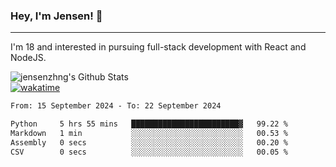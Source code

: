 ### Hey, I'm Jensen! 👋

---

I'm 18 and interested in pursuing full-stack development with React and NodeJS.

![jensenzhng's Github Stats](https://github-readme-stats.vercel.app/api?username=jensenzhng&theme=dark&show_icons=true&count_private=true)
<br />
[![wakatime](https://wakatime.com/badge/user/cbfc263d-3611-4e36-8278-8fad45fe3f62.svg)](https://wakatime.com/@cbfc263d-3611-4e36-8278-8fad45fe3f62)

<!--START_SECTION:waka-->

```txt
From: 15 September 2024 - To: 22 September 2024

Python     5 hrs 55 mins   ████████████████████████▓   99.22 %
Markdown   1 min           ░░░░░░░░░░░░░░░░░░░░░░░░░   00.53 %
Assembly   0 secs          ░░░░░░░░░░░░░░░░░░░░░░░░░   00.20 %
CSV        0 secs          ░░░░░░░░░░░░░░░░░░░░░░░░░   00.05 %
```

<!--END_SECTION:waka-->
